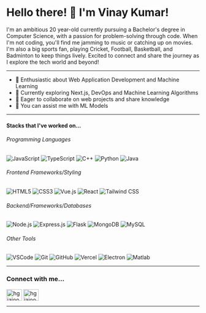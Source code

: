 # Hello there! 👋 I'm Vinay Kumar!

I'm an ambitious 20 year-old currently pursuing a Bachelor's degree in Computer Science, with a passion for problem-solving through code.
When I'm not coding, you'll find me jamming to music or catching up on movies. I'm also a big sports fan, playing Cricket, Football, Basketball, and Badminton to keep things lively.
Excited to connect and share the journey as I explore the tech world and beyond!

---

- 🔭 Enthusiastic about Web Application Development and Machine Learning
- 🌱 Currently exploring Next.js, DevOps and Machine Learning Algorithms
- 👯 Eager to collaborate on web projects and share knowledge
- 🤝 You can assist me with ML Models

---

#### Stacks that I've worked on...

###### Programming Languages

![JavaScript](https://img.shields.io/badge/-JavaScript-black?style=flat-square&logo=javascript) ![TypeScript](https://img.shields.io/badge/-TypeScript-007ACC?style=flat-square&logo=typescript) ![C++](https://img.shields.io/badge/-C++-00599C?style=flat-square&logo=c%2B%2B) ![Python](https://img.shields.io/badge/-Python-black?style=flat-square&logo=python) ![Java](https://img.shields.io/badge/-Java-red?style=flat-square&logo=java)

###### Frontend Frameworks/Styling

![HTML5](https://img.shields.io/badge/-HTML5-E34F26?style=flat-square&logo=html5&logoColor=white) ![CSS3](https://img.shields.io/badge/-CSS3-1572B6?style=flat-square&logo=css3&logoColor=white) ![Vue.js](https://img.shields.io/badge/-Vue.js-4FC08D?style=flat-square&logo=vue.js&logoColor=white) ![React](https://img.shields.io/badge/-React-black?style=flat-square&logo=react) ![Tailwind CSS](https://img.shields.io/badge/-Tailwind_CSS-38B2AC?style=flat-square&logo=tailwind-css&logoColor=white)

###### Backend/Frameworks/Databases

![Node.js](https://img.shields.io/badge/-Node.js-339933?style=flat-square&logo=node.js&logoColor=white) ![Express.js](https://img.shields.io/badge/-Express.js-000000?style=flat-square&logo=express&logoColor=white) ![Flask](https://img.shields.io/badge/-Flask-000000?style=flat-square&logo=flask) ![MongoDB](https://img.shields.io/badge/-MongoDB-47A248?style=flat-square&logo=mongodb&logoColor=white) ![MySQL](https://img.shields.io/badge/-MySQL-4479A1?style=flat-square&logo=mysql&logoColor=white)

###### Other Tools

![VSCode](https://img.shields.io/badge/-VS_Code-007ACC?style=flat-square&logo=visual-studio-code&logoColor=white) ![Git](https://img.shields.io/badge/-Git-F05032?style=flat-square&logo=git&logoColor=white) ![GitHub](https://img.shields.io/badge/-GitHub-181717?style=flat-square&logo=github) ![Vercel](https://img.shields.io/badge/-Vercel-black?style=flat-square&logo=vercel) ![Electron](https://img.shields.io/badge/-Electron-47848F?style=flat-square&logo=electron&logoColor=white) ![Matlab](https://img.shields.io/badge/-Matlab-0076A8?style=flat-square&logo=mathworks&logoColor=white)

---

<h3 align="left">Connect with me...</h3> <p align="left">
<a href="https://www.linkedin.com/in/vinay-vk-kumar" target="blank"><img align="center" src="https://raw.githubusercontent.com/rahuldkjain/github-profile-readme-generator/master/src/images/icons/Social/linked-in-alt.svg" alt="hgjajoo" height="30" width="40" /></a>
<a href="https://leetcode.com/u/Vinay_Kumar_2005" target="blank"><img align="center" src="https://raw.githubusercontent.com/rahuldkjain/github-profile-readme-generator/master/src/images/icons/Social/leet-code.svg" alt="hgjajoo" height="30" width="40" /></a>


---

